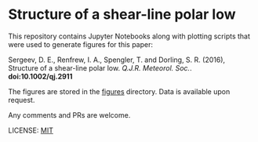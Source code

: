 # Structure of a shear-line polar low
This repository contains Jupyter Notebooks along with plotting scripts that were used to generate figures for this paper:

Sergeev, D. E., Renfrew, I. A., Spengler, T. and Dorling, S. R. (2016), Structure of a shear-line polar low. *Q.J.R. Meteorol. Soc.*. **doi:10.1002/qj.2911**

The figures are stored in the [figures](./figures) directory. Data is available upon request.

Any comments and PRs are welcome.

LICENSE: [MIT](LICENSE)
